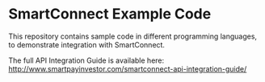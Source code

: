 # SmartConnect Example Code

This repository contains sample code in different programming languages, to demonstrate integration with SmartConnect.

The full API Integration Guide is available here:
http://www.smartpayinvestor.com/smartconnect-api-integration-guide/
